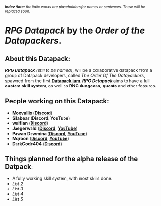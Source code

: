 <sub>***Indev Note:** the italic words are placeholders for names or sentences. These will be replaced soon.*</sub>

# *RPG Datapack* by the *Order of the Datapackers*.

## About this Datapack:

***RPG Datapack** (still to be named)*, will be a collaborative datapack from a group of Datapack developers, called *The Order Of The Datapackers*, spawned from the first [**Datapack jam**](https://discord.gg/z6TgybXhrg).
***RPG Datapack*** aims to have a full **custom skill system**, as well as **RNG dungeons**, **quests** and other features.

## People working on this Datapack:

- **Moxvallix** ([**Discord**](https://discordapp.com/users/510318433162887173))
- **Silabear** ([**Discord**](https://discordapp.com/users/543741360478355456), [**YouTube**](https://www.youtube.com/channel/UClfoz7sNreaL9OXSqYeN6fg))
- **wulfian** ([**Discord**](https://discordapp.com/users/554435927699619845))
- **Jaegerwald** ([**Discord**](https://discordapp.com/users/711944262173982822), [**YouTube**](https://www.youtube.com/channel/UCmiIcpOsGlKU1Ji8iDlTVuA))
- **Pawan Dewmina** ([**Discord**](https://discordapp.com/users/866910016535527454), [**YouTube**](https://www.youtube.com/channel/UCLxGg1jBbOEHvmh48kp6HFA))
- **Mqroon** ([**Discord**](https://discordapp.com/users/561291894907207680), [**YouTube**](https://www.youtube.com/channel/UCl39RSKrhVI9lrsf0HUBNwA))
- **DarkCode404** ([**Discord**](https://discordapp.com/users/553638302750867477))

## Things planned for the alpha release of the Datpack:

- A fully working skill system, with most skills done.
- *List 2*
- *List 3*
- *List 4*
- *List 5*
